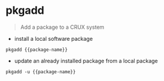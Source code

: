 # pkgadd

> Add a package to a CRUX system

- install a local software package

`pkgadd {{package-name}}`

- update an already installed package from a local package

`pkgadd -u {{package-name}}`

